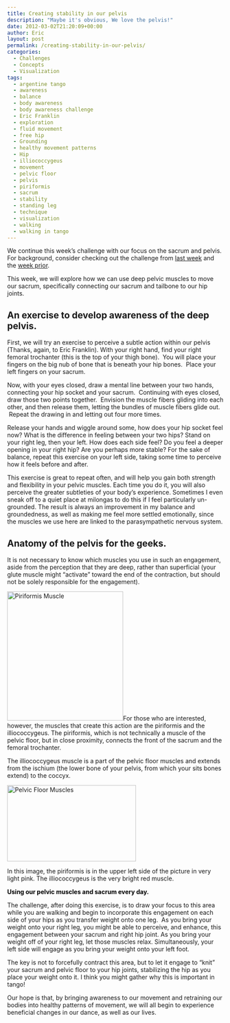 ```yaml
---
title: Creating stability in our pelvis
description: "Maybe it's obvious, We love the pelvis!"
date: 2012-03-02T21:20:09+00:00
author: Eric
layout: post
permalink: /creating-stability-in-our-pelvis/
categories:
  - Challenges
  - Concepts
  - Visualization
tags:
  - argentine tango
  - awareness
  - balance
  - body awareness
  - body awareness challenge
  - Eric Franklin
  - exploration
  - fluid movement
  - free hip
  - Grounding
  - healthy movement patterns
  - Hip
  - illiococcygeus
  - movement
  - pelvic floor
  - pelvis
  - piriformis
  - sacrum
  - stability
  - standing leg
  - technique
  - visualization
  - walking
  - walking in tango
---
```


We continue this week&#8217;s challenge with our focus on the sacrum and pelvis. For background, consider checking out the challenge from <a title="Aligning our sacrum" href="http://tangobreath.com/aligning-our-sacrum/" target="_blank">last week</a> and the <a title="Perceiving the dynamic sacrum" href="http://tangobreath.com/perceiving-the-dynamic-sacrum/" target="_blank">week prior</a>.

This week, we will explore how we can use deep pelvic muscles to move our sacrum, specifically connecting our sacrum and tailbone to our hip joints.

<!--more-->

## An exercise to develop awareness of the deep pelvis.

First, we will try an exercise to perceive a subtle action within our
pelvis (Thanks, again, to Eric Franklin). With your right hand, find
your right femoral trochanter (this is the top of your thigh bone).  You
will place your fingers on the big nub of bone that is beneath your hip
bones.  Place your left fingers on your sacrum.

Now, with your eyes closed, draw a mental line between your two hands,
connecting your hip socket and your sacrum.  Continuing with eyes closed,
draw those two points together.  Envision the muscle fibers gliding
into each other, and then release them, letting the bundles of muscle
fibers glide out.  Repeat the drawing in and letting out four more times.

Release your hands and wiggle around some, how does your hip socket feel
now? What is the difference in feeling between your two hips? Stand on
your right leg, then your left. How does each side feel? Do you feel a
deeper opening in your right hip? Are you perhaps more stable? For the
sake of balance, repeat this exercise on your left side, taking some
time to perceive how it feels before and after.

This exercise is great to repeat often, and will help you gain both
strength and flexibility in your pelvic muscles. Each time you do it,
you will also perceive the greater subtleties of your body&#8217;s
experience. Sometimes I even sneak off to a quiet place at milongas
to do this if I feel particularly un-grounded. The result is always an
improvement in my balance and groundedness, as well as making me feel
more settled emotionally, since the muscles we use here are linked to
the parasympathetic nervous system.

## Anatomy of the pelvis for the geeks.

It is not necessary to know which muscles you use in such an engagement,
aside from the perception that they are deep, rather than superficial
(your glute muscle might &#8220;activate&#8221; toward the end of the
contraction, but should not be solely responsible for the engagement).

[<img class="alignleft size-medium wp-image-67054"
title="piriformis-muscle" alt="Piriformis Muscle"
src="http://tangobreath.com/wp-content/uploads/2012/03/piriformis-muscle-270x300.jpg"
width="270" height="300"
srcset="http://tangobreath.com/wp-content/uploads/2012/03/piriformis-muscle-270x300.jpg
270w,
http://tangobreath.com/wp-content/uploads/2012/03/piriformis-muscle.jpg
875w" sizes="(max-width: 270px) 100vw, 270px"
/>](http://tangobreath.com/wp-content/uploads/2012/03/piriformis-muscle.jpg)For
those who are interested, however, the muscles that create this action
are the piriformis and the illiococcygeus. The piriformis, which is
not technically a muscle of the pelvic floor, but in close proximity,
connects the front of the sacrum and the femoral trochanter.

The illiococcygeus muscle is a part of the pelvic floor muscles and
extends from the ischium (the lower bone of your pelvis, from which your
sits bones extend) to the coccyx.

[<img class="alignleft size-medium wp-image-67055"
title="pelvic-floor" alt="Pelvic Floor Muscles"
src="http://tangobreath.com/wp-content/uploads/2012/03/pelvic-floor-300x177.jpg"
width="300" height="177"
srcset="http://tangobreath.com/wp-content/uploads/2012/03/pelvic-floor-300x177.jpg
300w, http://tangobreath.com/wp-content/uploads/2012/03/pelvic-floor.jpg
485w" sizes="(max-width: 300px) 100vw, 300px"
/>](http://tangobreath.com/wp-content/uploads/2012/03/pelvic-floor.jpg)


In this image, the piriformis is in the upper left side of the picture in very light pink. The illiococcygeus is the very bright red muscle.

<span class="Apple-style-span" style="font-weight: bold; color: #000000;">Using our pelvic muscles and sacrum every day.</span>

The challenge, after doing this exercise, is to draw your focus to this
area while you are walking and begin to incorporate this engagement
on each side of your hips as you transfer weight onto one leg.  As
you bring your weight onto your right leg, you might be able to
perceive, and enhance, this engagement between your sacrum and right
hip joint. As you bring your weight off of your right leg, let those
muscles relax. Simultaneously, your left side will engage as you bring
your weight onto your left foot.

The key is not to forcefully contract this area, but to let it engage
to &#8220;knit&#8221; your sacrum and pelvic floor to your hip joints,
stabilizing the hip as you place your weight onto it. I think you might
gather why this is important in tango!

Our hope is that, by bringing awareness to our movement and retraining
our bodies into healthy patterns of movement, we will all begin to
experience beneficial changes in our dance, as well as our lives.

